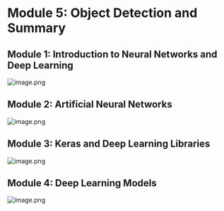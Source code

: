 

# Module 5: Object Detection and Summary
## Module 1: Introduction to Neural Networks and Deep Learning
![image.png](https://prod-files-secure.s3.us-west-2.amazonaws.com/03e82b26-cccb-4906-bb56-adabcbdc0655/a8d40bcb-c482-4026-8872-311e16b2dc63/image.png?X-Amz-Algorithm=AWS4-HMAC-SHA256&X-Amz-Content-Sha256=UNSIGNED-PAYLOAD&X-Amz-Credential=ASIAZI2LB466QPWZI6M2%2F20250201%2Fus-west-2%2Fs3%2Faws4_request&X-Amz-Date=20250201T041712Z&X-Amz-Expires=3600&X-Amz-Security-Token=IQoJb3JpZ2luX2VjEMT%2F%2F%2F%2F%2F%2F%2F%2F%2F%2FwEaCXVzLXdlc3QtMiJHMEUCIB9oI0QOlh8JylA%2FJkjmwZCPzGdAygvuIfVOHTL4DGMxAiEA4KPFvR4VCx557bwFRsXtvUsqyL6c7tekc8qrZPioHgEqiAQIzP%2F%2F%2F%2F%2F%2F%2F%2F%2F%2FARAAGgw2Mzc0MjMxODM4MDUiDNZHp%2B6JaH1ElS%2FNKCrcA41n6lG2tt%2F%2BG19ECfw3gY%2BYGFk7T2NEXv3CPBD%2Buw5VRgx5ww6T6Dgv6tXZliOzFY%2FnfC4aZFlECxrrc4eHgx%2BXzxPhiJ1WQDXvyUzqJEwRnhGhU3qloIBWS2sV0ZO2no3COpmn4YDvUh8h8pgw21VElP271OSImDA9xfIIU2ZleahJbYlhj0jg9ulGDFydl5ErTXI%2BvDu8DN8v5DFok9iZN88SmklS7UAjwsw5A%2BAn0GzeST9kEBow4YpqlzwCyAJsg9PKlUIkebUlaJ5Q1%2Bp3tZX5%2FQgeeYBncitShULEP7vfTUmEVobhlYVAkoDFXyqwOqrnorPqToHMl%2FZJctkd8VggEbcvtsklB1gXINNpFrltV3y%2BD4BFBWI%2FNjm54537en8hHZbOYCzU%2FWVI1XU2Srh3%2FMhlSIYcFy3uXI3lmJ9F4%2FRqWRTiJxy%2BiDtZoE1cikBhenV2X%2B9FFacAO6zUI97NFWGsJd9NU5AXbeatJLDf%2BMxYxukfviTKVj%2FaZRX8IiWZXW%2B4rdCu4%2Bx6gmRh2PgjrtloHRHAU7ijlNFs7fmxJCW7h%2BlVxXU0hzk91AqGcCLNflAvK0OUTZ24AkV9dN0AgBfNcN7hd17w3JFFUfgOK2DvLz%2F7fTdLMImm9rwGOqUBVPx1ZhQyitoDUJfcboqD6H4CDBwiyqvi0XeZplqBdJurLyln2D249fvmc%2BkW4PK%2FYoFyGDc5ay4C83BL0n%2BBSQeZLbpjk1hx8H4wrqrB%2BBNIy50j4WK%2FzYZhGE8zHCcCRUjpu1oFbXSq75LZIdFmsb8oi3d87KX0KrkErA8nNloODohWmoaAlh5cYpg13O8%2BboBQma%2FCyGENh3sIkUgckq9Wn4fk&X-Amz-Signature=d64de65de6287996312bd350ec6294eb965795e0c6adeadab72f253237dcbfb7&X-Amz-SignedHeaders=host&x-id=GetObject)
## Module 2: Artificial Neural Networks
![image.png](https://prod-files-secure.s3.us-west-2.amazonaws.com/03e82b26-cccb-4906-bb56-adabcbdc0655/5157ca89-62da-41d9-a98f-6432b71047a9/image.png?X-Amz-Algorithm=AWS4-HMAC-SHA256&X-Amz-Content-Sha256=UNSIGNED-PAYLOAD&X-Amz-Credential=ASIAZI2LB466QPWZI6M2%2F20250201%2Fus-west-2%2Fs3%2Faws4_request&X-Amz-Date=20250201T041712Z&X-Amz-Expires=3600&X-Amz-Security-Token=IQoJb3JpZ2luX2VjEMT%2F%2F%2F%2F%2F%2F%2F%2F%2F%2FwEaCXVzLXdlc3QtMiJHMEUCIB9oI0QOlh8JylA%2FJkjmwZCPzGdAygvuIfVOHTL4DGMxAiEA4KPFvR4VCx557bwFRsXtvUsqyL6c7tekc8qrZPioHgEqiAQIzP%2F%2F%2F%2F%2F%2F%2F%2F%2F%2FARAAGgw2Mzc0MjMxODM4MDUiDNZHp%2B6JaH1ElS%2FNKCrcA41n6lG2tt%2F%2BG19ECfw3gY%2BYGFk7T2NEXv3CPBD%2Buw5VRgx5ww6T6Dgv6tXZliOzFY%2FnfC4aZFlECxrrc4eHgx%2BXzxPhiJ1WQDXvyUzqJEwRnhGhU3qloIBWS2sV0ZO2no3COpmn4YDvUh8h8pgw21VElP271OSImDA9xfIIU2ZleahJbYlhj0jg9ulGDFydl5ErTXI%2BvDu8DN8v5DFok9iZN88SmklS7UAjwsw5A%2BAn0GzeST9kEBow4YpqlzwCyAJsg9PKlUIkebUlaJ5Q1%2Bp3tZX5%2FQgeeYBncitShULEP7vfTUmEVobhlYVAkoDFXyqwOqrnorPqToHMl%2FZJctkd8VggEbcvtsklB1gXINNpFrltV3y%2BD4BFBWI%2FNjm54537en8hHZbOYCzU%2FWVI1XU2Srh3%2FMhlSIYcFy3uXI3lmJ9F4%2FRqWRTiJxy%2BiDtZoE1cikBhenV2X%2B9FFacAO6zUI97NFWGsJd9NU5AXbeatJLDf%2BMxYxukfviTKVj%2FaZRX8IiWZXW%2B4rdCu4%2Bx6gmRh2PgjrtloHRHAU7ijlNFs7fmxJCW7h%2BlVxXU0hzk91AqGcCLNflAvK0OUTZ24AkV9dN0AgBfNcN7hd17w3JFFUfgOK2DvLz%2F7fTdLMImm9rwGOqUBVPx1ZhQyitoDUJfcboqD6H4CDBwiyqvi0XeZplqBdJurLyln2D249fvmc%2BkW4PK%2FYoFyGDc5ay4C83BL0n%2BBSQeZLbpjk1hx8H4wrqrB%2BBNIy50j4WK%2FzYZhGE8zHCcCRUjpu1oFbXSq75LZIdFmsb8oi3d87KX0KrkErA8nNloODohWmoaAlh5cYpg13O8%2BboBQma%2FCyGENh3sIkUgckq9Wn4fk&X-Amz-Signature=2523206a0c2df26c43a201c34dd0723691b1b61c5cfe5c21d0a0ced321319281&X-Amz-SignedHeaders=host&x-id=GetObject)
## Module 3: Keras and Deep Learning Libraries
![image.png](https://prod-files-secure.s3.us-west-2.amazonaws.com/03e82b26-cccb-4906-bb56-adabcbdc0655/5089ce50-05f1-470d-ad42-42503bf1df5f/image.png?X-Amz-Algorithm=AWS4-HMAC-SHA256&X-Amz-Content-Sha256=UNSIGNED-PAYLOAD&X-Amz-Credential=ASIAZI2LB466QPWZI6M2%2F20250201%2Fus-west-2%2Fs3%2Faws4_request&X-Amz-Date=20250201T041712Z&X-Amz-Expires=3600&X-Amz-Security-Token=IQoJb3JpZ2luX2VjEMT%2F%2F%2F%2F%2F%2F%2F%2F%2F%2FwEaCXVzLXdlc3QtMiJHMEUCIB9oI0QOlh8JylA%2FJkjmwZCPzGdAygvuIfVOHTL4DGMxAiEA4KPFvR4VCx557bwFRsXtvUsqyL6c7tekc8qrZPioHgEqiAQIzP%2F%2F%2F%2F%2F%2F%2F%2F%2F%2FARAAGgw2Mzc0MjMxODM4MDUiDNZHp%2B6JaH1ElS%2FNKCrcA41n6lG2tt%2F%2BG19ECfw3gY%2BYGFk7T2NEXv3CPBD%2Buw5VRgx5ww6T6Dgv6tXZliOzFY%2FnfC4aZFlECxrrc4eHgx%2BXzxPhiJ1WQDXvyUzqJEwRnhGhU3qloIBWS2sV0ZO2no3COpmn4YDvUh8h8pgw21VElP271OSImDA9xfIIU2ZleahJbYlhj0jg9ulGDFydl5ErTXI%2BvDu8DN8v5DFok9iZN88SmklS7UAjwsw5A%2BAn0GzeST9kEBow4YpqlzwCyAJsg9PKlUIkebUlaJ5Q1%2Bp3tZX5%2FQgeeYBncitShULEP7vfTUmEVobhlYVAkoDFXyqwOqrnorPqToHMl%2FZJctkd8VggEbcvtsklB1gXINNpFrltV3y%2BD4BFBWI%2FNjm54537en8hHZbOYCzU%2FWVI1XU2Srh3%2FMhlSIYcFy3uXI3lmJ9F4%2FRqWRTiJxy%2BiDtZoE1cikBhenV2X%2B9FFacAO6zUI97NFWGsJd9NU5AXbeatJLDf%2BMxYxukfviTKVj%2FaZRX8IiWZXW%2B4rdCu4%2Bx6gmRh2PgjrtloHRHAU7ijlNFs7fmxJCW7h%2BlVxXU0hzk91AqGcCLNflAvK0OUTZ24AkV9dN0AgBfNcN7hd17w3JFFUfgOK2DvLz%2F7fTdLMImm9rwGOqUBVPx1ZhQyitoDUJfcboqD6H4CDBwiyqvi0XeZplqBdJurLyln2D249fvmc%2BkW4PK%2FYoFyGDc5ay4C83BL0n%2BBSQeZLbpjk1hx8H4wrqrB%2BBNIy50j4WK%2FzYZhGE8zHCcCRUjpu1oFbXSq75LZIdFmsb8oi3d87KX0KrkErA8nNloODohWmoaAlh5cYpg13O8%2BboBQma%2FCyGENh3sIkUgckq9Wn4fk&X-Amz-Signature=f6aed93f377c322bdbf4801eb2631bebed3397e1922240d2364f8288cc09a31b&X-Amz-SignedHeaders=host&x-id=GetObject)
## Module 4: Deep Learning Models
![image.png](https://prod-files-secure.s3.us-west-2.amazonaws.com/03e82b26-cccb-4906-bb56-adabcbdc0655/4e22fcb0-cfbc-4d28-b961-b9b8fde071f0/image.png?X-Amz-Algorithm=AWS4-HMAC-SHA256&X-Amz-Content-Sha256=UNSIGNED-PAYLOAD&X-Amz-Credential=ASIAZI2LB466QPWZI6M2%2F20250201%2Fus-west-2%2Fs3%2Faws4_request&X-Amz-Date=20250201T041712Z&X-Amz-Expires=3600&X-Amz-Security-Token=IQoJb3JpZ2luX2VjEMT%2F%2F%2F%2F%2F%2F%2F%2F%2F%2FwEaCXVzLXdlc3QtMiJHMEUCIB9oI0QOlh8JylA%2FJkjmwZCPzGdAygvuIfVOHTL4DGMxAiEA4KPFvR4VCx557bwFRsXtvUsqyL6c7tekc8qrZPioHgEqiAQIzP%2F%2F%2F%2F%2F%2F%2F%2F%2F%2FARAAGgw2Mzc0MjMxODM4MDUiDNZHp%2B6JaH1ElS%2FNKCrcA41n6lG2tt%2F%2BG19ECfw3gY%2BYGFk7T2NEXv3CPBD%2Buw5VRgx5ww6T6Dgv6tXZliOzFY%2FnfC4aZFlECxrrc4eHgx%2BXzxPhiJ1WQDXvyUzqJEwRnhGhU3qloIBWS2sV0ZO2no3COpmn4YDvUh8h8pgw21VElP271OSImDA9xfIIU2ZleahJbYlhj0jg9ulGDFydl5ErTXI%2BvDu8DN8v5DFok9iZN88SmklS7UAjwsw5A%2BAn0GzeST9kEBow4YpqlzwCyAJsg9PKlUIkebUlaJ5Q1%2Bp3tZX5%2FQgeeYBncitShULEP7vfTUmEVobhlYVAkoDFXyqwOqrnorPqToHMl%2FZJctkd8VggEbcvtsklB1gXINNpFrltV3y%2BD4BFBWI%2FNjm54537en8hHZbOYCzU%2FWVI1XU2Srh3%2FMhlSIYcFy3uXI3lmJ9F4%2FRqWRTiJxy%2BiDtZoE1cikBhenV2X%2B9FFacAO6zUI97NFWGsJd9NU5AXbeatJLDf%2BMxYxukfviTKVj%2FaZRX8IiWZXW%2B4rdCu4%2Bx6gmRh2PgjrtloHRHAU7ijlNFs7fmxJCW7h%2BlVxXU0hzk91AqGcCLNflAvK0OUTZ24AkV9dN0AgBfNcN7hd17w3JFFUfgOK2DvLz%2F7fTdLMImm9rwGOqUBVPx1ZhQyitoDUJfcboqD6H4CDBwiyqvi0XeZplqBdJurLyln2D249fvmc%2BkW4PK%2FYoFyGDc5ay4C83BL0n%2BBSQeZLbpjk1hx8H4wrqrB%2BBNIy50j4WK%2FzYZhGE8zHCcCRUjpu1oFbXSq75LZIdFmsb8oi3d87KX0KrkErA8nNloODohWmoaAlh5cYpg13O8%2BboBQma%2FCyGENh3sIkUgckq9Wn4fk&X-Amz-Signature=ce689f596a12868ffe69524663e46be0c3fc5defdb563d5a2ca81e97269d01de&X-Amz-SignedHeaders=host&x-id=GetObject)